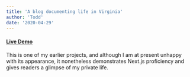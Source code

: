 ```yaml
---
title: 'A blog documenting life in Virginia'
author: 'Todd'
date: '2020-04-29'
---
```


#### [Live Demo](https://nextjs-tan-two-66.vercel.app//)

This is one of my earlier projects, and although I am at present unhappy with its appearance, it nonetheless demonstrates Next.js proficiency and gives readers a glimpse of my private life. 

